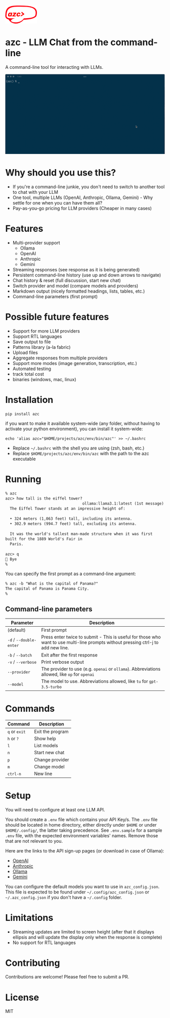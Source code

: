 ![AZC logo](assets/azc_logo.png)

# azc - LLM Chat from the command-line

A command-line tool for interacting with LLMs.

![AZC screenshot](assets/sample.gif)

# Why should you use this?

- If you're a command-line junkie, you don't need to switch to another tool to chat with your LLM
- One tool, multiple LLMs (OpenAI, Anthropic, Ollama, Gemini) - Why settle for one when you can have them all?
- Pay-as-you-go pricing for LLM providers (Cheaper in many cases)

# Features

- Multi-provider support
  - Ollama
  - OpenAI
  - Anthropic
  - Gemini
- Streaming responses (see response as it is being generated)
- Persistent command-line history (use up and down arrows to navigate)
- Chat history & reset (full discussion, start new chat)
- Switch provider and model (compare models and providers)
- Markdown output (nicely formatted headings, lists, tables, etc.)
- Command-line parameters (first prompt)

# Possible future features

- Support for more LLM providers
- Support RTL languages
- Save output to file
- Patterns library (a-la fabric)
- Upload files
- Aggregate responses from multiple providers
- Support more modes (image generation, transcription, etc.)
- Automated testing
- track total cost
- binaries (windows, mac, linux)

# Installation

    pip install azc

if you want to make it available system-wide (any folder, without having to activate your python environment), you can install it system-wide:

    echo 'alias azc="$HOME/projects/azc/env/bin/azc"' >> ~/.bashrc

- Replace `~/.bashrc` with the shell you are using (zsh, bash, etc.)
- Replace `$HOME/projects/azc/env/bin/azc` with the path to the azc executable

# Running

    % azc
    azc> how tall is the eiffel tower?
                                      ollama:llama3.1:latest (1st message)
      The Eiffel Tower stands at an impressive height of:

      • 324 meters (1,063 feet) tall, including its antenna.
      • 302.9 meters (994.7 feet) tall, excluding its antenna.

      It was the world's tallest man-made structure when it was first built for the 1889 World's Fair in
      Paris.

    azc> q
    👋 Bye
    %

You can specify the first prompt as a command-line argument:

    % azc -b "What is the capital of Panama?"
    The capital of Panama is Panama City.
    %

## Command-line parameters

| Parameter               | Description                                                                                                                        |
| ----------------------- | ---------------------------------------------------------------------------------------------------------------------------------- |
| (default)               | First prompt                                                                                                                       |
| `-d` / `--double-enter` | Press enter twice to submit - This is useful for those who want to use multi-line prompts without pressing ctrl-j to add new line. |
| `-b` / `--batch`        | Exit after the first response                                                                                                      |
| `-v` / `--verbose`      | Print verbose output                                                                                                               |
| `--provider`            | The provider to use (e.g. `openai` or `ollama`). Abbreviations allowed, like `op` for `openai`                                     |
| `--model`               | The model to use. Abbreviations allowed, like `tu` for `gpt-3.5-turbo`                                                             |

# Commands

| Command       | Description      |
| ------------- | ---------------- |
| `q` or `exit` | Exit the program |
| `h` or `?`    | Show help        |
| `l`           | List models      |
| `n`           | Start new chat   |
| `p`           | Change provider  |
| `m`           | Change model     |
| `ctrl-n`      | New line         |

# Setup

You will need to configure at least one LLM API.

You should create a `.env` file which contains your API Key/s.
The `.env` file should be located in home directory, either directly under `$HOME` or under `$HOME/.config/`, the latter taking precedence.
See `.env.sample` for a sample `.env` file, with the expected environment variables' names. Remove those that are not relevant to you.

Here are the links to the API sign-up pages (or download in case of Ollama):

- [OpenAI](https://platform.openai.com/signup)
- [Anthropic](https://console.anthropic.com/)
- [Ollama](https://ollama.com/)
- [Gemini](https://ai.google.dev/gemini-api/docs)

You can configure the default models you want to use in `azc_config.json`.
This file is expected to be found under `~/.config/azc_config.json` or `~/.azc_config.json` if you don't have a `~/.config` folder.

# Limitations

- Streaming updates are limited to screen height (after that it displays ellipsis and will update the display only when the response is complete)
- No support for RTL languages

# Contributing

Contributions are welcome! Please feel free to submit a PR.

# License

MIT
